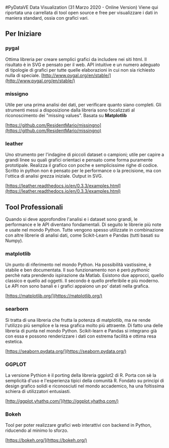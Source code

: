 #PyDataVE Data Visualization (31 Marzo 2020 - Online Version)
Viene qui riportata una carrellata di tool open source e free per visualizzare
i dati in maniera standard, ossia con grafici vari.

## Per Iniziare
### pygal
Ottima libreria per creare semplici grafici da includere nei siti html.
Il risultato è in SVG e pensato per il web. 
API intuitive e un numero adeguato di tipologie di grafici per tutte quelle
elaborazioni in cui non sia richiesto nulla di speciale.
[http://www.pygal.org/en/stable/](http://www.pygal.org/en/stable/)

### missigno
Utile per una prima analisi dei dati, per verificare quanto siano completi. 
Gli strumenti messi a disposizione dalla libreria sono focalizzati al riconoscimento dei "missing values".
Basata su **Matplotlib**

[https://github.com/ResidentMario/missingno](https://github.com/ResidentMario/missingno)

### leather
Uno strumento per l'indagine di piccoli dataset o campioni; utile per capire a grandi linee su quali grafici orientaci
e pensato come forma puramente prototipale. Realizza il grafico con poche e semplicissime righe di codice.
Scritto in python non è pensato per le performance o la precisione, ma con l'ottica di analisi grezza iniziale.
Output in SVG.

[https://leather.readthedocs.io/en/0.3.3/examples.html](https://leather.readthedocs.io/en/0.3.3/examples.html)

## Tool Professionali
Quando si deve approfondire l'analisi e i dataset sono grandi, le performance 
e le API diventano fondamentali. Di seguito le librerie più note e usate nel
mondo Python. Tutte vengono spesso utilizzate in combinazione con altre
librerie di analisi dati, come Scikit-Learn e Pandas (tutti basati su Numpy).

### matplotlib
Un punto di riferimento nel mondo Python. Ha possibilità vastissime, è stabile
e ben documentata. Il suo funzionamento non è però *pythonic* perchè nata
prendendo ispirazione da Matlab. Esistono due approcci, quello classico e
quello ad oggetti. Il secondo è quello preferibile e più moderno.
Le API non sono banali e i grafici appaiono un po' datati nella grafica.

[https://matplotlib.org/](https://matplotlib.org/)

### searborn
Si tratta di una libreria che frutta la potenza di matplotlib, ma ne rende
l'utilizzo più semplice e la resa grafica molto più attraente. Di fatto una
delle libreria di punta nel mondo Python. Scikit-learn e Pandas si integrano
già con essa e possono renderizzare i dati con estrema facilità e ottima resa
estetica.

[https://seaborn.pydata.org/](https://seaborn.pydata.org/)

### GGPLOT
La versione Pythion è il porting della libreria ggplot2 di R. Porta con sè la
semplicità d'uso e l'esperienza tipici della comunità R. Fondato su principi di
design grafico solidi e riconosciuti nel mondo accademico, ha una foltissima
schiera di utilizzatori entusiasti.

[http://ggplot.yhathq.com/](http://ggplot.yhathq.com/)

### Bokeh
Tool per poter realizzare grafici web interattivi con backend in Python,
riducendo al minimo lo sforzo. 

[https://bokeh.org/](https://bokeh.org/)


